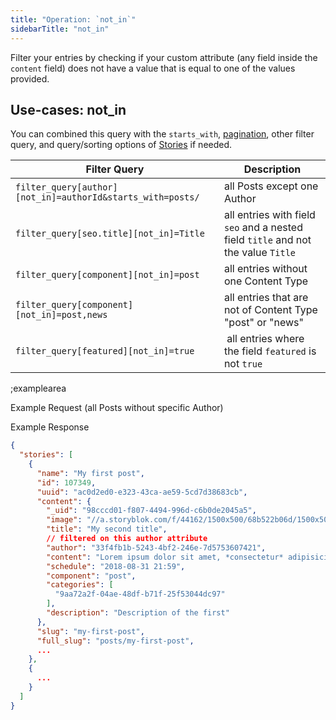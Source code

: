 ```yaml
---
title: "Operation: `not_in`"
sidebarTitle: "not_in"
---
```


Filter your entries by checking if your custom attribute (any field inside the `content` field) does not have a value that is equal to one of the values provided.

## Use-cases: not_in

You can combined this query with the `starts_with`, [pagination](#topics/pagination), other filter query, and query/sorting options of [Stories](#core-resources/stories/retrieve-multiple-stories) if needed.

| Filter Query | Description |
|--|--|
| `filter_query[author][not_in]=authorId&starts_with=posts/` | all Posts except one Author |
| `filter_query[seo.title][not_in]=Title` | all entries with field `seo` and a nested field `title` and not the value `Title` |
| `filter_query[component][not_in]=post` | all entries without one Content Type |
| `filter_query[component][not_in]=post,news` | all entries that are not of Content Type "post" or "news" |
| `filter_query[featured][not_in]=true` | all entries where the field `featured` is not `true` |

;examplearea

Example Request (all Posts without specific Author)

<RequestExample url="https://api.storyblok.com/v1/cdn/stories/?filter_query[author][not_in]=22f4fb1b-50b3-4bf2-816e-7d589e307421&token=ask9soUkv02QqbZgmZdeDAtt&starts_with=posts/&token=ask9soUkv02QqbZgmZdeDAtt"></RequestExample>

Example Response

```json
{
  "stories": [
    {
      "name": "My first post",
      "id": 107349,
      "uuid": "ac0d2ed0-e323-43ca-ae59-5cd7d38683cb",
      "content": {
        "_uid": "98cccd01-f807-4494-996d-c6b0de2045a5",
        "image": "//a.storyblok.com/f/44162/1500x500/68b522b06d/1500x500.jpeg",
        "title": "My second title",
        // filtered on this author attribute
        "author": "33f4fb1b-5243-4bf2-246e-7d5753607421",
        "content": "Lorem ipsum dolor sit amet, *consectetur* adipisicing elit, sed do eiusmod...",
        "schedule": "2018-08-31 21:59",
        "component": "post",
        "categories": [
          "9aa72a2f-04ae-48df-b71f-25f53044dc97"
        ],
        "description": "Description of the first"
      },
      "slug": "my-first-post",
      "full_slug": "posts/my-first-post",
      ...
    },
    {
      ...
    }
  ]
}
```


